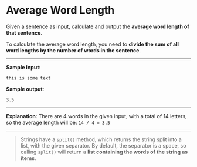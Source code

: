 # Average Word Length

Given a sentence as input, calculate and output the **average word length of that sentence**.

To calculate the average word length, you need to **divide the sum of all word lengths by the number of words in the sentence**.

---

**Sample input**:
```
this is some text
```

**Sample output**:
```
3.5
```

---

**Explanation**: There are 4 words in the given input, with a total of 14 letters, so the average length will be: `14 / 4 = 3.5`

---

>Strings have a `split()` method, which returns the string split into a list, with the given separator. By default, the separator is a space, so calling `split()` will return a **list containing the words of the string as items**.
